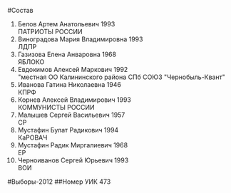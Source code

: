 #Состав
1. Белов Артем Анатольевич 1993   
    ПАТРИОТЫ РОССИИ
2. Виноградова Мария Владимировна 1993   
    ЛДПР
3. Газизова Елена Анваровна 1968   
    ЯБЛОКО
4. Евдокимов Алексей Маркович 1992   
    "местная ОО Калининского района СПб СОЮЗ "Чернобыль-Квант"
5. Иванова Гатина Николаевна 1946   
    КПРФ
6. Корнев Алексей Владимирович 1993   
    КОММУНИСТЫ РОССИИ
7. Малышев Сергей Васильевич 1957   
    СР
8. Мустафин Булат Радикович 1994   
    КаРОВАЧ
9. Мустафин Радик Миргалиевич 1968   
    ЕР
10. Черноиванов Сергей Юрьевич 1993   
    ВОИ

#Выборы-2012
##Номер УИК
473